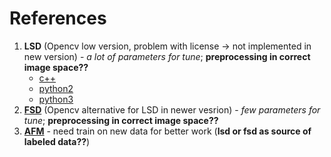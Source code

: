 # References
1. **LSD** (Opencv low version, problem with license -> not implemented in new version) - *a lot of parameters for tune*; **preprocessing in correct image space??**
    - [c++](https://github.com/23pointsNorth/lsd_opencv)
    - [python2](https://github.com/primetang/pylsd/)
    - [python3](https://github.com/AndranikSargsyan/pylsd-nova)
2. [**FSD**](https://docs.opencv.org/master/df/d4c/classcv_1_1ximgproc_1_1FastLineDetector.html) (Opencv alternative for LSD in newer vesrion) - *few parameters for tune*; **preprocessing in correct image space??**
3. [**AFM**](https://github.com/cherubicXN/afm_cvpr2019) - need train on new data for better work (**lsd or fsd as source of labeled data??**)
